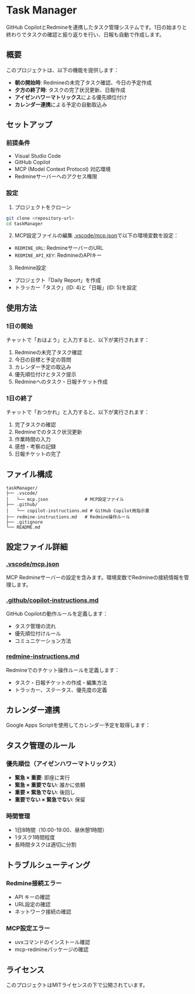# Task Manager

GitHub CopilotとRedmineを連携したタスク管理システムです。1日の始まりと終わりでタスクの確認と振り返りを行い、日報も自動で作成します。

## 概要

このプロジェクトは、以下の機能を提供します：

- **朝の開始時**: Redmineの未完了タスク確認、今日の予定作成
- **夕方の終了時**: タスクの完了状況更新、日報作成
- **アイゼンハワーマトリックス**による優先順位付け
- **カレンダー連携**による予定の自動取込み

## セットアップ

### 前提条件

- Visual Studio Code
- GitHub Copilot
- MCP (Model Context Protocol) 対応環境
- Redmineサーバーへのアクセス権限

### 設定

1. プロジェクトをクローン
```bash
git clone <repository-url>
cd taskManager
```

2. MCP設定ファイルの編集
[.vscode/mcp.json](.vscode/mcp.json)で以下の環境変数を設定：
- `REDMINE_URL`: RedmineサーバーのURL
- `REDMINE_API_KEY`: RedmineのAPIキー

3. Redmine設定
- プロジェクト「Daily Report」を作成
- トラッカー「タスク」(ID: 4)と「日報」(ID: 5)を設定

## 使用方法

### 1日の開始

チャットで「おはよう」と入力すると、以下が実行されます：

1. Redmineの未完了タスク確認
2. 今日の目標と予定の質問
3. カレンダー予定の取込み
4. 優先順位付けとタスク提示
5. Redmineへのタスク・日報チケット作成

### 1日の終了

チャットで「おつかれ」と入力すると、以下が実行されます：

1. 完了タスクの確認
2. Redmineでのタスク状況更新
3. 作業時間の入力
4. 感想・考察の記録
5. 日報チケットの完了

## ファイル構成

```
taskManager/
├── .vscode/
│   └── mcp.json              # MCP設定ファイル
├── .github/
│   └── copilot-instructions.md # GitHub Copilot用指示書
├── redmine-instructions.md   # Redmine操作ルール
├── .gitignore
└── README.md
```

## 設定ファイル詳細

### [.vscode/mcp.json](.vscode/mcp.json)
MCP Redmineサーバーの設定を含みます。環境変数でRedmineの接続情報を管理します。

### [.github/copilot-instructions.md](.github/copilot-instructions.md)
GitHub Copilotの動作ルールを定義します：
- タスク管理の流れ
- 優先順位付けルール
- コミュニケーション方法

### [redmine-instructions.md](redmine-instructions.md)
Redmineでのチケット操作ルールを定義します：
- タスク・日報チケットの作成・編集方法
- トラッカー、ステータス、優先度の定義

## カレンダー連携

Google Apps Scriptを使用してカレンダー予定を取得します：

## タスク管理のルール

### 優先順位（アイゼンハワーマトリックス）
- **緊急 × 重要**: 即座に実行
- **緊急 × 重要でない**: 誰かに依頼
- **重要 × 緊急でない**: 後回し
- **重要でない × 緊急でない**: 保留

### 時間管理
- 1日8時間（10:00-19:00、昼休憩1時間）
- 1タスク1時間程度
- 長時間タスクは適切に分割

## トラブルシューティング

### Redmine接続エラー
- API キーの確認
- URL設定の確認
- ネットワーク接続の確認

### MCP設定エラー
- uvxコマンドのインストール確認
- mcp-redmineパッケージの確認

## ライセンス

このプロジェクトはMITライセンスの下で公開されています。